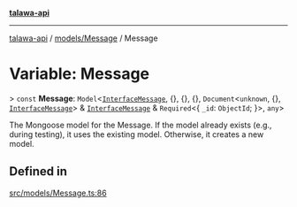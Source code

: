 [**talawa-api**](../../../README.md)

***

[talawa-api](../../../modules.md) / [models/Message](../README.md) / Message

# Variable: Message

\> `const` **Message**: `Model`\<[`InterfaceMessage`](../interfaces/InterfaceMessage.md), \{\}, \{\}, \{\}, `Document`\<`unknown`, \{\}, [`InterfaceMessage`](../interfaces/InterfaceMessage.md)\> & [`InterfaceMessage`](../interfaces/InterfaceMessage.md) & `Required`\<\{ `_id`: `ObjectId`; \}\>, `any`\>

The Mongoose model for the Message.
If the model already exists (e.g., during testing), it uses the existing model.
Otherwise, it creates a new model.

## Defined in

[src/models/Message.ts:86](https://github.com/PalisadoesFoundation/talawa-api/blob/039b0f127fb8caa46d57186ab4b3bb27fe150903/src/models/Message.ts#L86)

